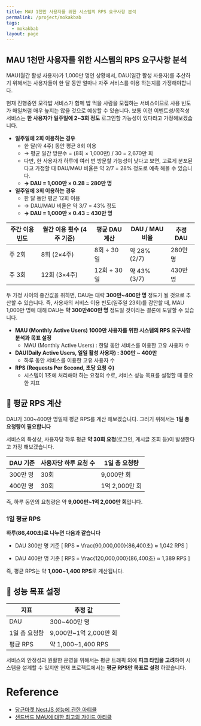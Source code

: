```yaml
---
title: MAU 1천만 사용자를 위한 시스템의 RPS 요구사항 분석
permalink: /project/mokakbab
tags:
  - mokakbab
layout: page
---
```


## MAU 1천만 사용자를 위한 시스템의 RPS 요구사항 분석

MAU(월간 활성 사용자)가 1,000만 명인 상황에서, DAU(일간 활성 사용자)를 추산하기 위해서는 사용자들이 한 달 동안 얼마나 자주 서비스를 이용 하는지를 가정해야합니다.

현재 진행중인 모각밥 서비스가 함께 밥 먹을 사람을 모집하는 서비스이므로 사용 빈도가 매일처럼 매우 높지는 않을 것으로 예상할 수 있습니다. 보통 이런 이벤트성/목적성 서비스는 **한 사용자가 일주일에 2~3회 정도** 로그인할 가능성이 있다라고 가정해보겠습니다.

- **일주일에 2회 이용하는 경우** 
	- 한 달(약 4주) 동안 평균 8회 이용
	- → 평균 일간 방문수 = (8회 × 1,000만) / 30 = 2,670만 회
	- 다만, 한 사용자가 하루에 여러 번 방문할 가능성이 낮다고 보면, 고르게 분포된다고 가정할 때 DAU/MAU 비율은 약 2/7 = 28% 정도로 예측 해볼 수 있습니다.
	- **→ DAU = 1,000만 × 0.28 = 280만 명**  
- **일주일에 3회 이용하는 경우** 
	- 한 달 동안 평균 12회 이용
	- → DAU/MAU 비율은 약 3/7 = 43% 정도
	- **→ DAU = 1,000만 × 0.43 = 430만 명** 

| 주간 이용 빈도 | 월간 이용 횟수 (4주 기준) | 평균 DAU 계산 | DAU / MAU 비율 | 추정 DAU |
| -------- | ---------------- | --------- | ------------ | ------ |
| 주 2회     | 8회 (2×4주)        | 8회 ÷ 30일  | 약 28% (2/7)  | 280만 명 |
| 주 3회     | 12회 (3×4주)       | 12회 ÷ 30일 | 약 43% (3/7)  | 430만 명 |

두 가정 사이의 중간값을 취하면, DAU는 대략 **300만~400만 명** 정도가 될 것으로 추산할 수 있습니다. 즉, 사용자의 서비스 이용 빈도(일주일 23회)를 감안할 때, MAU 1,000만 명에 대해 DAU는 **약 300만400만 명** 정도일 것이라는 결론에 도달할 수 있습니다.

- **MAU (Monthly Active Users) 1000만 사용자를 위한 시스템의 RPS 요구사항 분석과 목표 설정**
    - MAU (Monthly Active Users) : 한달 동안 서비스를 이용한 고유 사용자 수
- **DAU(Daily Active Users, 일일 활성 사용자) : 300만 ~ 400만** 
	- 하루 동안 서비스를 이용한 고유 사용자 수
- **RPS (Requests Per Second, 초당 요청 수)** 
	- 시스템이 1초에 처리해야 하는 요청의 수로, 서비스 성능 목표를 설정할 때 중요한 지표

## 📌 평균 RPS 계산

DAU가 300~400만 명일때 평균 RPS를 계산 해보겠습니다. 그러기 위해서는 **1일 총 요청량이 필요합니다** 

서비스의 특성상, 사용자당 하루 평균 **약 30회 요청**(로그인, 게시글 조회 등)이 발생한다고 가정 해보겠습니다.


| DAU 기준 | 사용자당 하루 요청 수 | 1일 총 요청량 |
|----------|-----------------------|---------------|
| 300만 명 | 30회                  | 9,000만 회    |
| 400만 명 | 30회                  | 1억 2,000만 회 |

즉, 하루 동안의 요청량은 약 **9,000만~1억 2,000만 회**입니다.

### 1일 평균 RPS

**하루(86,400초)로 나누면 다음과 같습니다** 

- DAU 300만 명 기준
\[
RPS = \frac{90,000,000}{86,400초} ≈ 1,042 RPS
\]

- DAU 400만 명 기준
\[
RPS = \frac{120,000,000}{86,400초} ≈ 1,389 RPS
\]

즉, 평균 RPS는 약 **1,000~1,400 RPS**로 계산됩니다.


## 🎯 성능 목표 설정

| 지표           | 추정 값                       |
| ------------ | -------------------------- |
| DAU          | 300~400만 명                 |
| 1일 총 요청량     | 9,000만~1억 2,000만 회         |
| 평균 RPS       | 약 1,000~1,400 RPS          |

서비스의 안정성과 원활한 운영을 위해서는 평균 트래픽 외에 **피크 타임을 고려**하여 시스템을 설계할 수 있지만 현재 프로젝트에서는 **평균 RPS만 목표로 설정** 하였습니다.

# Reference

- [당근마켓 NestJS 성능에 관한 아티클](https://medium.com/daangn/typescript%EB%A5%BC-%ED%99%9C%EC%9A%A9%ED%95%9C-%EC%84%9C%EB%B9%84%EC%8A%A4%EA%B0%9C%EB%B0%9C-73877a741dbc) 
- [샌드버드 MAU에 대한 최고의 가이드 아티클](https://sendbird.com/ko/blog/monthly-active-users-mau?utm_source=chatgpt.com) 
